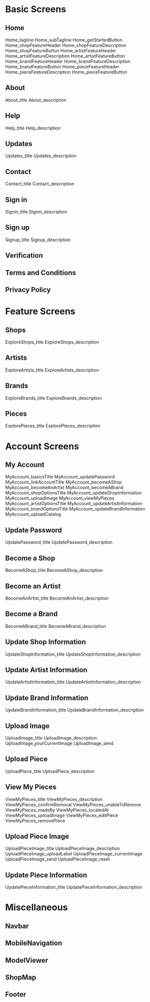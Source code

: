 # Basic Screens
  
  ## Home
  Home_tagline
  Home_subTagline
  Home_getStartedButton
  Home_shopFeatureHeader
  Home_shopFeatureDescription
  Home_shopFeatureButton
  Home_artistFeatureHeader
  Home_artistFeatureDescription
  Home_artistFeatureButton
  Home_brandFeatureHeader
  Home_brandFeatureDescription
  Home_brandFeatureButton
  Home_pieceFeatureHeader
  Home_pieceFeatureDescription
  Home_pieceFeatureButton

  ## About
  About_title
  About_description

  ## Help
  Help_title
  Help_description

  ## Updates
  Updates_title
  Updates_description

  ## Contact
  Contact_title
  Contact_description

  ## Sign in
  Signin_title
  Signin_description

  ## Sign up
  Signup_title
  Signup_description

  ## Verification

  ## Terms and Conditions

  ## Privacy Policy


# Feature Screens

  ## Shops
  ExploreShops_title
  ExploreShops_description

  ## Artists
  ExploreArtists_title
  ExploreArtists_description

  ## Brands
  ExploreBrands_title
  ExploreBrands_description

  ## Pieces
  ExplorePieces_title
  ExplorePieces_description

# Account Screens

  ## My Account
  MyAccount_basicsTitle
  MyAccount_updatePassword
  MyAccount_linkAccountTitle
  MyAccount_becomeAShop
  MyAccount_becomeAnArtist
  MyAccount_becomeABrand
  MyAccount_shopOptionsTitle
  MyAccount_updateShopInformation
  MyAccount_uploadImage
  MyAccount_viewMyPieces
  MyAccount_artistOptionsTitle
  MyAccount_updateArtistInformation
  MyAccount_brandOptionsTitle
  MyAccount_updateBrandInformation
  MyAccount_uploadCatalog

  ## Update Password
  UpdatePassword_title
  UpdatePassword_description

  ## Become a Shop
  BecomeAShop_title
  BecomeAShop_description

  ## Become an Artist
  BecomeAnArtist_title
  BecomeAnArtist_description

  ## Become a Brand
  BecomeABrand_title
  BecomeABrand_description

  ## Update Shop Information
  UpdateShopInformation_title
  UpdateShopInformation_description

  ## Update Artist Information
  UpdateArtistInformation_title
  UpdateArtistInformation_description

  ## Update Brand Information
  UpdateBrandInformation_title
  UpdateBrandInformation_description

  ## Upload Image
  UploadImage_title
  UploadImage_description
  UploadImage_yourCurrentImage
  UploadImage_send

  ## Upload Piece
  UploadPiece_title
  UploadPiece_description

  ## View My Pieces
  ViewMyPieces_title
  ViewMyPieces_description
  ViewMyPieces_confirmRemoval
  ViewMyPieces_unableToRemove
  ViewMyPieces_madeBy
  ViewMyPieces_locatedAt
  ViewMyPieces_uploadImage
  ViewMyPieces_editPiece
  ViewMyPieces_removePiece
  
  ## Upload Piece Image
  UploadPieceImage_title
  UploadPieceImage_description
  UploadPieceImage_uploadLabel
  UploadPieceImage_currentImage
  UploadPieceImage_send
  UploadPieceImage_reset

  ## Update Piece Information
  UpdatePieceInformation_title
  UpdatePieceInformation_description

# Miscellaneous

  ## Navbar

  ## MobileNavigation

  ## ModelViewer

  ## ShopMap

  ## Footer